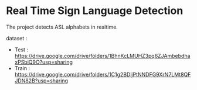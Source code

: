 # Real Time Sign Language Detection

The project detects ASL alphabets in realtime.

dataset : 
- Test : https://drive.google.com/drive/folders/1BhnKcLMUHZ3pq6ZJAmbebdhaxPSbiQ9O?usp=sharing
- Train : https://drive.google.com/drive/folders/1C1g2BDljPtNNDFG9XrN7LMt8QFJDN82B?usp=sharing


